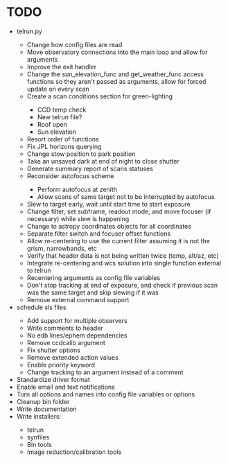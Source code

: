 # TODO
<ul>
<li>telrun.py</li>
    <ul>
    <li>Change how config files are read</li>
    <li>Move observatory connections into the main loop and allow for arguments</li>
    <li>Improve the exit handler</li>
    <li>Change the sun_elevation_func and get_weather_func access functions so they aren't passed as arguments, allow for forced update on every scan</li>
    <li>Create a scan conditions section for green-lighting</li>
        <ul>
        <li>CCD temp check</li>
        <li>New telrun file?</li>
        <li>Roof open</li>
        <li>Sun elevation</li>
        </ul>
    <li>Resort order of functions</li>
    <li>Fix JPL horizons querying</li>
    <li>Change stow position to park position</li>
    <li>Take an unsaved dark at end of night to close shutter</li>
    <li>Generate summary report of scans statuses</li>
    <li>Reconsider autofocus scheme</li>
        <ul>
        <li>Perform autofocus at zenith</li>
        <li>Allow scans of same target not to be interrupted by autofocus</li>
        </ul>
    <li>Slew to target early, wait until start time to start exposure</li>
    <li>Change filter, set subframe, readout mode, and move focuser (if necessary) while slew is happening</li>
    <li>Change to astropy coordinates objects for all coordinates</li>
    <li>Separate filter switch and focuser offset functions</li>
    <li>Allow re-centering to use the current filter assuming it is not the grism, narrowbands, etc</li>
    <li>Verify that header data is not being written twice (temp, alt/az, etc)</li>
    <li>Integrate re-centering and wcs solution into single function external to telrun</li>
    <li>Recentering arguments as config file variables</li>
    <li>Don't stop tracking at end of exposure, and check if previous scan was the same target and skip slewing if it was</li>
    <li>Remove external command support</li>
    </ul>

<li>schedule sls files</li>
    <ul> 
    <li>Add support for multiple observers</li>
    <li>Write comments to header</li>
    <li>No edb lines/ephem dependencies</li>
    <li>Remove ccdcalib argument</li>
    <li>Fix shutter options</li>
    <li>Remove extended action values</li>
    <li>Enable priority keyword</li>
    <li>Change tracking to an argument instead of a comment</li>
    </ul>

<li>Standardize driver format</li>
<li>Enable email and text notifications</li>
<li>Turn all options and names into config file variables or options</li>
<li>Cleanup bin folder</li>
<li>Write documentation</li>
<li>Write installers:</li>
    <ul>
    <li>telrun</li>
    <li>synfiles</li>
    <li>Bin tools</li>
    <li>Image reduction/calibration tools</li>
    </ul>

</ul>